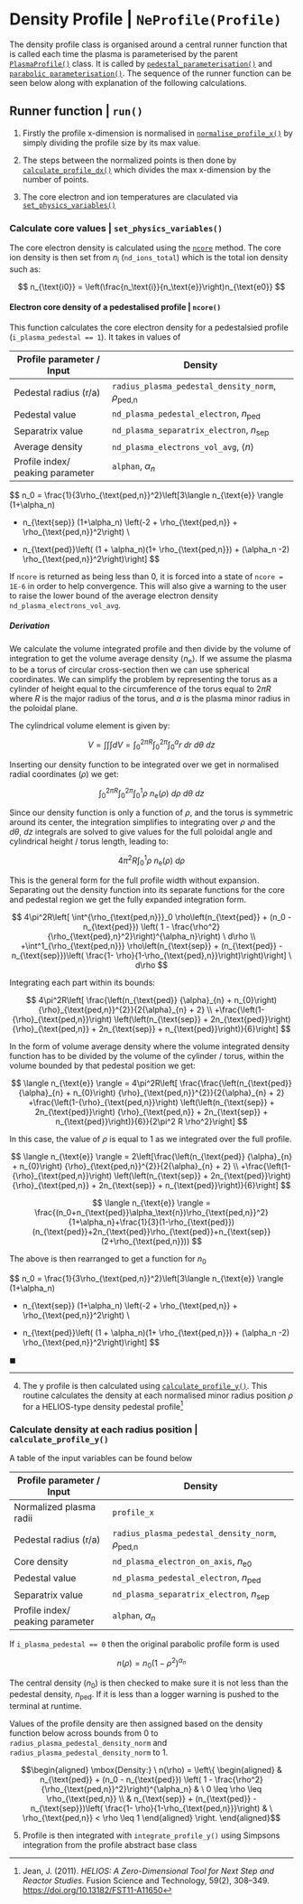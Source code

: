# Density Profile | `NeProfile(Profile)`

The density profile class is organised around a central runner function that is called each time the plasma is parameterised by the parent [`PlasmaProfile()`](./plasma_profiles.md) class. It is called by [`pedestal_parameterisation()`](plasma_profiles.md#pedestal_parameterisation) and [`parabolic parameterisation()`](./plasma_profiles.md#parabolic_paramterisation). The sequence of the runner function can be seen below along with explanation of the following calculations.

## Runner function | `run()`

1. Firstly the profile x-dimension is normalised in [`normalise_profile_x()`](./plasma_profiles_abstract_class.md/#normalise-the-profile-in-x--normalise_profile_x) by simply dividing the profile size by its max value.

2. The steps between the normalized points is then done by [`calculate_profile_dx()`](./plasma_profiles_abstract_class.md#calculate-the-profile-steps-in-x--calculate_profile_dx) which divides the max x-dimension by the number of points.

3. The core electron and ion temperatures are claculated via [`set_physics_variables()`]()

### Calculate core values | `set_physics_variables()`

The core electron density is calculated using the [`ncore`](plasma_density_profile.md#electron-core-density-of-a-pedestalised-profile--ncore) method.
The core ion density is then set from $n_{\text{i}}$ (`nd_ions_total`) which is the total ion density such as:

$$
n_{\text{i0}} = \left(\frac{n_\text{i}}{n_\text{e}}\right)n_{\text{e0}}
$$

#### Electron core density of a pedestalised profile | `ncore()`

This function calculates the core electron density for a pedestalsied profile (`i_plasma_pedestal == 1`). It takes in values of

| Profile parameter / Input               | Density   |
|----------------------------------|-----------|
| Pedestal radius (r/a)            | `radius_plasma_pedestal_density_norm`, $\rho_{\text{ped,n}}$ |
| Pedestal value                   | `nd_plasma_pedestal_electron`, $n_{\text{ped}}$ |
| Separatrix value                 | `nd_plasma_separatrix_electron`, $n_{\text{sep}}$ |
| Average density             | `nd_plasma_electrons_vol_avg`, $\langle n \rangle$ |
| Profile index/ peaking parameter | `alphan`, $\alpha_n$ |

$$
n_0  =  \frac{1}{3\rho_{\text{ped,n}}^2}\left[3\langle n_{\text{e}} \rangle (1+\alpha_n)
+ n_{\text{sep}} (1+\alpha_n) \left(-2 + \rho_{\text{ped,n}} + \rho_{\text{ped,n}}^2\right) \\
- n_{\text{ped}}\left( (1 + \alpha_n)(1+ \rho_{\text{ped,n}}) + (\alpha_n -2)
\rho_{\text{ped,n}}^2\right)\right]
$$

If `ncore` is returned as being less than 0, it is forced into a state of `ncore = 1E-6` in order to help convergence. This will also give a warning to the user to raise the lower bound of the average electron density `nd_plasma_electrons_vol_avg`.

##### Derivation

We calculate the volume integrated profile and then divide by the volume of integration to get the volume average density $\langle n_{\text{e}} \rangle$. If we assume the plasma to be a torus of circular cross-section then we can use spherical coordinates. We can simplify the problem by representing the torus as a cylinder of height equal to the circumference of the torus equal to $2\pi R$ where $R$ is the major radius of the torus, and $a$ is the plasma minor radius in the poloidal plane.

The cylindrical volume element is given by:

$$
V = \int \int \int dV = \int^{2\pi R}_0 \int^{2\pi}_0 \int^a_0 r \ dr \ d\theta \ dz
$$

Inserting our density function to be integrated over we get in normalised radial coordinates ($\rho$) we get:

$$
\int^{2\pi R}_0 \int^{2\pi}_0 \int^{1}_0       \rho \ n_{\text{e}}(\rho) \ d\rho \ d\theta \ dz
$$

Since our density function is only a function of $\rho$, and the torus is symmetric around its center, the integration simplifies to integrating over $\rho$ and the $d\theta ,\ dz$ integrals are solved to give values for the full poloidal angle and cylindrical height / torus length, leading to:

$$
4\pi^2R \int^{1}_0     \rho \ n_{\text{e}}(\rho) \ d\rho  
$$

This is the general form for the full profile width without expansion. Separating out the density function into its separate functions for the core and pedestal region we get the fully expanded integration form.

$$
4\pi^2R\left[ \int^{\rho_{\text{ped,n}}}_0     \rho\left(n_{\text{ped}} + (n_0 - n_{\text{ped}}) \left( 1 -
\frac{\rho^2}{\rho_{\text{ped},n}^2}\right)^{\alpha_n}\right) \ d\rho \\
+\int^1_{\rho_{\text{ped,n}}}     \rho\left(n_{\text{sep}} + (n_{\text{ped}} - n_{\text{sep}})\left( \frac{1- \rho}{1-\rho_{\text{ped},n}}\right)\right)\right] \ d\rho
$$

Integrating each part within its bounds:

$$
4\pi^2R\left[ \frac{\left(n_{\text{ped}} {\alpha}_{n} + n_{0}\right) {\rho}_{\text{ped,n}}^{2}}{2{\alpha}_{n} + 2} \\
+\frac{\left(1-{\rho}_{\text{ped,n}}\right) \left(\left(n_{\text{sep}} + 2n_{\text{ped}}\right) {\rho}_{\text{ped,n}} + 2n_{\text{sep}} + n_{\text{ped}}\right)}{6}\right]
$$

In the form of volume average density where the volume integrated density function has to be divided by the volume of the cylinder / torus, within the volume bounded by that pedestal position we get:

$$
\langle n_{\text{e}} \rangle = 4\pi^2R\left[ \frac{\frac{\left(n_{\text{ped}} {\alpha}_{n} + n_{0}\right) {\rho}_{\text{ped,n}}^{2}}{2{\alpha}_{n} + 2}
+\frac{\left(1-{\rho}_{\text{ped,n}}\right) \left(\left(n_{\text{sep}} + 2n_{\text{ped}}\right) {\rho}_{\text{ped,n}} + 2n_{\text{sep}} + n_{\text{ped}}\right)}{6}}{2\pi^2 R \rho^2}\right]
$$

In this case, the value of $\rho$ is equal to 1 as we integrated over the full profile.

$$
\langle n_{\text{e}} \rangle = 2\left[\frac{\left(n_{\text{ped}} {\alpha}_{n} + n_{0}\right) {\rho}_{\text{ped,n}}^{2}}{2{\alpha}_{n} + 2} \\
+\frac{\left(1-{\rho}_{\text{ped,n}}\right) \left(\left(n_{\text{sep}} + 2n_{\text{ped}}\right) {\rho}_{\text{ped,n}} + 2n_{\text{sep}} + n_{\text{ped}}\right)}{6}\right]
$$

$$
\langle n_{\text{e}} \rangle = \frac{(n_0+n_{\text{ped}}\alpha_\text{n})\rho_{\text{ped,n}}^2}{1+\alpha_n}+\frac{1}{3}(1-\rho_{\text{ped}})(n_{\text{ped}}+2n_{\text{ped}}\rho_{\text{ped}}+n_{\text{sep}}(2+\rho_{\text{ped,n}}))
$$

The above is then rearranged to get a function for $n_0$

$$
n_0  =  \frac{1}{3\rho_{\text{ped,n}}^2}\left[3\langle n_{\text{e}} \rangle (1+\alpha_n)
+ n_{\text{sep}} (1+\alpha_n) \left(-2 + \rho_{\text{ped,n}} + \rho_{\text{ped,n}}^2\right) \\
- n_{\text{ped}}\left( (1 + \alpha_n)(1+ \rho_{\text{ped,n}}) + (\alpha_n -2)
\rho_{\text{ped,n}}^2\right)\right]
$$

$\blacksquare$

------

4. The y profile is then calculated using [`calculate_profile_y()`](plasma_density_profile.md#calculate-density-at-each-radius-position-calculate_profile_y). This routine calculates the density at each normalised minor radius position $\rho$ for a HELIOS-type density pedestal profile[^1]

### Calculate density at each radius position | `calculate_profile_y()`

A table of the input variables can be found below

| Profile parameter / Input               | Density   |
|----------------------------------|-----------|
| Normalized plasma radii            | `profile_x` |
| Pedestal radius (r/a)            | `radius_plasma_pedestal_density_norm`, $\rho_{\text{ped,n}}$ |
| Core density                | `nd_plasma_electron_on_axis`, $n_{\text{e0}}$ |
| Pedestal value                   | `nd_plasma_pedestal_electron`, $n_{\text{ped}}$ |
| Separatrix value                 | `nd_plasma_separatrix_electron`, $n_{\text{sep}}$ |
| Profile index/ peaking parameter | `alphan`, $\alpha_n$ |

If `i_plasma_pedestal == 0` then the original parabolic profile form is used

$$
n(\rho) = n_0(1 - \rho^2)^{\alpha_n}
$$

The central density ($n_0$) is then checked to make sure it is not less than the pedestal density, $n_{\text{ped}}$.
If it is less than a logger warning is pushed to the terminal at runtime.

Values of the profile density are then assigned based on the density function below across bounds from 0 to `radius_plasma_pedestal_density_norm` and `radius_plasma_pedestal_density_norm` to 1.  

$$\begin{aligned}
\mbox{Density:} \ n(\rho) = \left\{
\begin{aligned}
    & n_{\text{ped}} + (n_0 - n_{\text{ped}}) \left( 1 -
    \frac{\rho^2}{\rho_{\text{ped,n}}^2}\right)^{\alpha_n}
& \ 0 \leq \rho \leq \rho_{\text{ped,n}} \\
& n_{\text{sep}} + (n_{\text{ped}} - n_{\text{sep}})\left( \frac{1- \rho}{1-\rho_{\text{ped,n}}}\right)
& \ \rho_{\text{ped,n}} < \rho \leq 1
\end{aligned}
\right.
\end{aligned}$$

5. Profile is then integrated with `integrate_profile_y()` using Simpsons integration from the profile abstract base class

[^1]: Jean, J. (2011). *HELIOS: A Zero-Dimensional Tool for Next Step and Reactor Studies*. Fusion Science and Technology, 59(2), 308–349. <https://doi.org/10.13182/FST11-A11650>
